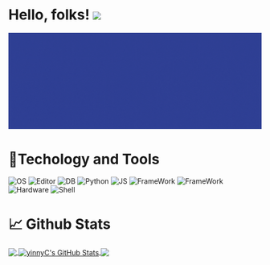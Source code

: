 # Hello, folks! <img src="https://raw.githubusercontent.com/MartinHeinz/MartinHeinz/master/wave.gif" width="30px">

![header](./images/header.gif)

# 🔧Techology and Tools

![OS](https://img.shields.io/badge/OS-Linux-informational?style=flat&logo=Linux&logoColor=white&color=pink)
![Editor](https://img.shields.io/badge/Editor-VSCode-informational?style=flat&logo=Visual-Studio-Code&logoColor=white&color=pink)
![DB](https://img.shields.io/badge/Database-MongoDB-informational?style=flat&logo=MongoDB&logoColor=white&color=pink)
![Python](https://img.shields.io/badge/Code-Python-informational?style=flat&logo=Python&logoColor=white&color=pink)
![JS](https://img.shields.io/badge/Code-JavaScript-informational?style=flat&logo=JavaScript&logoColor=white&color=pink)
![FrameWork](https://img.shields.io/badge/FrameWork-React-informational?style=flat&logo=React&logoColor=white&color=pink)
![FrameWork](https://img.shields.io/badge/FrameWork-Flask-informational?style=flat&logo=Flask&logoColor=white&color=pink)
![Hardware](https://img.shields.io/badge/Hardware-RaspberryPi-informational?style=flat&logo=Raspberry-Pi&logoColor=white&color=pink)
![Shell](https://img.shields.io/badge/Shell-Bash-informational?style=flat&logo=gnu-bash&logoColor=white&color=pink)

# 📈 Github Stats

<a href="https://github.com/yinnyC">
  <img align="center" src="https://github-readme-stats.vercel.app/api/top-langs/?username=yinnyC&langs_count=3&theme=radical" />
</a>
<a href="https://github.com/yinnyC">
  <img align="center" src="https://github-readme-stats.vercel.app/api?username=yinnyC&show_icons=true&line_height=27&count_private=true&theme=radical" alt="yinnyC's GitHub Stats" />
</a>

<a href="https://github.com/yinnyC">
  <img align="center" src="https://github-readme-stats.vercel.app/api/wakatime?username=yinnyC&theme=radical" />
</a>

